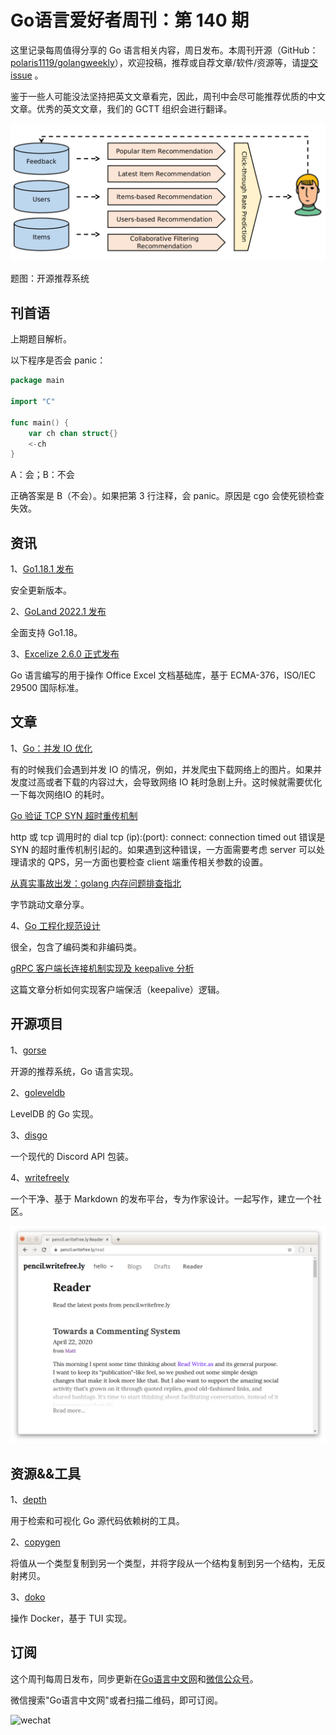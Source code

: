 # Go语言爱好者周刊：第 140 期

这里记录每周值得分享的 Go 语言相关内容，周日发布。本周刊开源（GitHub：[polaris1119/golangweekly](https://github.com/polaris1119/golangweekly)），欢迎投稿，推荐或自荐文章/软件/资源等，请[提交 issue](https://github.com/polaris1119/golangweekly/issues) 。

鉴于一些人可能没法坚持把英文文章看完，因此，周刊中会尽可能推荐优质的中文文章。优秀的英文文章，我们的 GCTT 组织会进行翻译。

![](imgs/issue140/cover.png)

题图：开源推荐系统

## 刊首语

上期题目解析。

以下程序是否会 panic：

```go
package main

import "C"

func main() {
	var ch chan struct{}
	<-ch
}
```

A：会；B：不会

正确答案是 B（不会）。如果把第 3 行注释，会 panic。原因是 cgo 会使死锁检查失效。

## 资讯

1、[Go1.18.1 发布](https://mp.weixin.qq.com/s/1w0EEQw6gjcFdSz7FYPWBQ)

安全更新版本。

2、[GoLand 2022.1 发布](https://mp.weixin.qq.com/s/UnhzJKLeeFxm_HptOFQqxg)

全面支持 Go1.18。

3、[Excelize 2.6.0 正式发布](https://xuri.me/excelize/zh-hans/releases/v2.6.0.html)

Go 语言编写的用于操作 Office Excel 文档基础库，基于 ECMA-376，ISO/IEC 29500 国际标准。

## 文章

1、[Go：并发 IO 优化](https://mp.weixin.qq.com/s/-1oNA_UhXUcJCnz95MqZFQ)

有的时候我们会遇到并发 IO 的情况，例如，并发爬虫下载网络上的图片。如果并发度过高或者下载的内容过大，会导致网络 IO 耗时急剧上升。这时候就需要优化一下每次网络IO 的耗时。

[Go 验证 TCP SYN 超时重传机制](https://mp.weixin.qq.com/s/5ZDNQ8dRfVUK9EUr-iC5RA)

http 或 tcp 调用时的 dial tcp (ip):(port): connect: connection timed out 错误是 SYN 的超时重传机制引起的。如果遇到这种错误，一方面需要考虑 server 可以处理请求的 QPS，另一方面也要检查 client 端重传相关参数的设置。

[从真实事故出发：golang 内存问题排查指北](https://mp.weixin.qq.com/s/HdSIC93HMbqvbQisCr186Q)

字节跳动文章分享。

4、[Go 工程化规范设计](https://mp.weixin.qq.com/s/1cy0vbiU5MZNVazvOsMf5Q)

很全，包含了编码类和非编码类。

[gRPC 客户端长连接机制实现及 keepalive 分析](https://mp.weixin.qq.com/s/U6WMwrowutsvfvrYLz0wOQ)

这篇文章分析如何实现客户端保活（keepalive）逻辑。

## 开源项目

1、[gorse](https://github.com/gorse-io/gorse)

开源的推荐系统，Go 语言实现。

2、[goleveldb](https://github.com/syndtr/goleveldb)

LevelDB 的 Go 实现。

3、[disgo](https://github.com/disgoorg/disgo)

一个现代的 Discord API 包装。

4、[writefreely](https://github.com/writefreely/writefreely)

一个干净、基于 Markdown 的发布平台，专为作家设计。一起写作，建立一个社区。

![](imgs/issue140/writefreely.png)

## 资源&&工具

1、[depth](https://github.com/KyleBanks/depth)

用于检索和可视化 Go 源代码依赖树的工具。

2、[copygen](https://github.com/switchupcb/copygen)

将值从一个类型复制到另一个类型，并将字段从一个结构复制到另一个结构，无反射拷贝。

3、[doko](https://github.com/abdfnx/doko)

操作 Docker，基于 TUI 实现。

## 订阅

这个周刊每周日发布，同步更新在[Go语言中文网](https://studygolang.com/go/weekly)和[微信公众号](https://weixin.sogou.com/weixin?query=Go%E8%AF%AD%E8%A8%80%E4%B8%AD%E6%96%87%E7%BD%91)。

微信搜索"Go语言中文网"或者扫描二维码，即可订阅。

![wechat](imgs/wechat.png)
